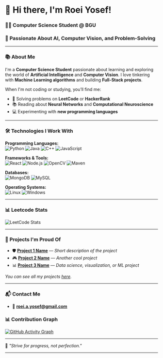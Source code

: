 # 👋 Hi there, I'm Roei Yosef!  
### 🧑‍🎓 **Computer Science Student @ BGU**  
### 🚀 **Passionate About AI, Computer Vision, and Problem-Solving**

---

### 📚 **About Me**
I'm a **Computer Science Student** passionate about learning and exploring the world of **Artificial Intelligence** and **Computer Vision**. I love tinkering with **Machine Learning algorithms** and building **Full-Stack projects**.

When I'm not coding or studying, you’ll find me:  
- 🧠 Solving problems on **LeetCode** or **HackerRank**  
- 📚 Reading about **Neural Networks** and **Computational Neuroscience**  
- 💻 Experimenting with **new programming languages**

---

### 🛠️ **Technologies I Work With**

**Programming Languages:**  
![Python](https://img.shields.io/badge/-Python-000?&logo=Python) ![Java](https://img.shields.io/badge/-Java-000?&logo=Java) ![C++](https://img.shields.io/badge/-C++-000?&logo=C%2B%2B) ![JavaScript](https://img.shields.io/badge/-JavaScript-000?&logo=JavaScript)

**Frameworks & Tools:**  
![React](https://img.shields.io/badge/-React-000?&logo=React) ![Node.js](https://img.shields.io/badge/-Node.js-000?&logo=Node.js) ![OpenCV](https://img.shields.io/badge/-OpenCV-000?&logo=OpenCV) ![Maven](https://img.shields.io/badge/-Maven-000?&logo=ApacheMaven)

**Databases:**  
![MongoDB](https://img.shields.io/badge/-MongoDB-000?&logo=MongoDB) ![MySQL](https://img.shields.io/badge/-MySQL-000?&logo=MySQL)

**Operating Systems:**  
![Linux](https://img.shields.io/badge/-Linux-000?&logo=Linux) ![Windows](https://img.shields.io/badge/-Windows-000?&logo=Windows)

---

### 📊 **Leetcode Stats**
![LeetCode Stats](https://leetcard.jacoblin.cool/your-username?theme=dark&font=Monsterrat)

---

### 💼 **Projects I'm Proud Of**

- 🛡️ **[Project 1 Name](https://github.com/yourusername/project1)** — *Short description of the project*
- 🎮 **[Project 2 Name](https://github.com/yourusername/project2)** — *Another cool project*
- 📊 **[Project 3 Name](https://github.com/yourusername/project3)** — *Data science, visualization, or ML project*

*You can see all my projects [here]([https://github.com/roeiyosef?tab=repositories]).*

---

### 📬 **Contact Me**
- 📧 **[roei.a.yosef@gmail.com](mailto:roei.a.yosef@gmail.com)**  

### 📊 **Contribution Graph**

[![GitHub Activity Graph](https://github-readme-activity-graph.vercel.app/graph?username=yourusername&theme=github)](https://github.com/yourusername)

---

🌟 *"Strive for progress, not perfection."*

---
